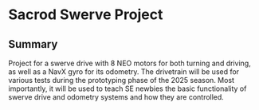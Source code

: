 # Sacrod Swerve Project

## Summary
Project for a swerve drive with 8 NEO motors for both turning and driving, as well as a NavX gyro for its odometry. The drivetrain will be used for various tests during the prototyping phase of the 2025 season. Most importantly, it will be used to teach SE newbies the basic functionality of swerve drive and odometry systems and how they are controlled.